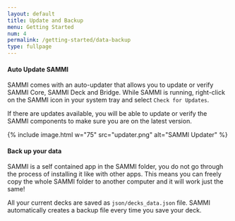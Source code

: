 ```yaml
---
layout: default
title: Update and Backup
menu: Getting Started
num: 4
permalink: /getting-started/data-backup
type: fullpage
---
```


#### Auto Update SAMMI
SAMMI comes with an auto-updater that allows you to update or verify SAMMI Core, SAMMI Deck and Bridge. While SAMMI is running, right-click on the SAMMI icon in your system tray and select `Check for Updates`. 

If there are updates available, you will be able to update or verify the SAMMI components to make sure you are on the latest version. 

{% include image.html w="75" src="updater.png" alt="SAMMI Updater" %}

#### Back up your data
SAMMI is a self contained app in the SAMMI folder, you do not go through the process of installing it like with other apps.
This means you can freely copy the whole SAMMI folder to another computer and it will work just the same!

All your current decks are saved as `json/decks_data.json` file. SAMMI automatically creates a backup file every time you save your deck. 


